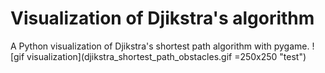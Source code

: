 # Visualization of Djikstra's algorithm
A Python visualization of Djikstra's shortest path algorithm with pygame.
![gif visualization](djikstra_shortest_path_obstacles.gif =250x250 "test")
